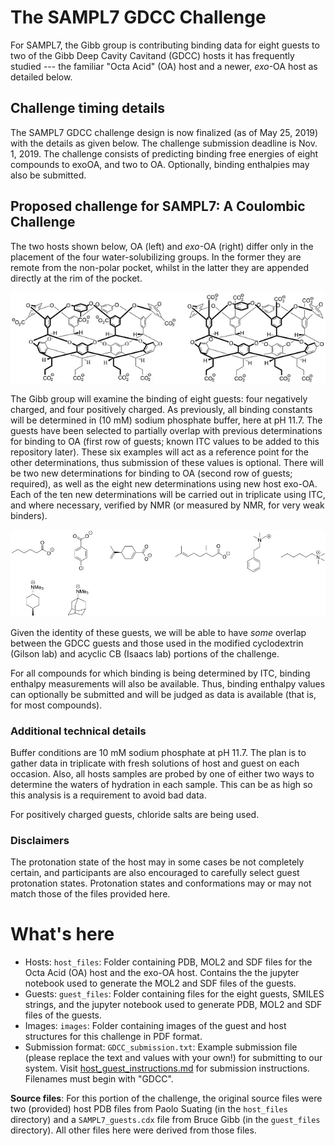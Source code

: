 # The SAMPL7 GDCC Challenge

For SAMPL7, the Gibb group is contributing binding data for eight
guests to two of the Gibb Deep Cavity Cavitand (GDCC) hosts it has frequently studied ---
the familiar "Octa Acid" (OA) host and a newer, *exo*-OA host as detailed below.

## Challenge timing details

The SAMPL7 GDCC challenge design is now finalized (as of May 25, 2019) with the details as given below.
The challenge submission deadline is Nov. 1, 2019.
The challenge consists of predicting binding free energies of eight compounds to exoOA, and two to OA. Optionally, binding enthalpies may also be submitted.

## Proposed challenge for SAMPL7: A Coulombic Challenge

The two hosts shown below, OA (left) and *exo*-OA (right) differ only in the placement of the four water-solubilizing groups.
In the former they are remote from the non-polar pocket, whilst in the latter they are appended directly at the rim of the pocket.

![](../../images/GDCCs.jpg)

The Gibb group will examine the binding of eight guests: four negatively charged, and four positively charged.
As previously, all binding constants will be determined in (10 mM) sodium phosphate buffer, here at pH 11.7.
The guests have been selected to partially overlap with previous determinations for binding to OA (first row of guests; known ITC values to be added to this repository later).
These six examples will act as a reference point for the other determinations, thus submission of these values is optional.
There will be two new determinations for binding to OA (second row of guests; required), as well as the eight new determinations using new host exo-OA.
Each of the ten new determinations will be carried out in triplicate using ITC, and where necessary, verified by NMR (or measured by NMR, for very weak binders).

![](../../images/GDCC_guests.jpg)

Given the identity of these guests, we will be able to have *some* overlap between the GDCC guests and those used in the modified cyclodextrin (Gilson lab) and acyclic CB (Isaacs lab) portions of the challenge.

For all compounds for which binding is being determined by ITC, binding enthalpy measurements will also be available. Thus, binding enthalpy values can optionally be submitted and will be judged as data is available (that is, for most compounds).

### Additional technical details

Buffer conditions are 10 mM sodium phosphate at pH 11.7. The plan is to gather data in triplicate with fresh solutions of host and guest on each occasion.  Also, all hosts samples are probed by one of either two ways to determine the waters of hydration in each sample.  This can be as high so this analysis is a requirement to avoid bad data.

For positively charged guests, chloride salts are being used.

### Disclaimers

The protonation state of the host may in some cases be not completely certain, and participants are also encouraged to carefully select guest protonation states. Protonation states and conformations may or may not match those of the files provided here.

# What's here

- Hosts: `host_files`: Folder containing PDB, MOL2 and SDF files for the Octa Acid (OA) host and the exo-OA host. Contains the the jupyter notebook used to generate the MOL2 and SDF files of the guests.
- Guests: `guest_files`: Folder containing files for the eight guests, SMILES strings, and the jupyter notebook used to generate PDB, MOL2 and SDF files of the guests.
- Images: `images`: Folder containing images of the guest and host structures for this challenge in PDF format.
- Submission format: `GDCC_submission.txt`: Example submission file (please replace the text and values with your own!) for submitting to our system. Visit [host_guest_instructions.md](../host_guest_instructions.md) for submission instructions. Filenames must begin with "GDCC".

**Source files**:
For this portion of the challenge, the original source files were two (provided) host PDB files from Paolo Suating (in the `host_files` directory) and a `SAMPL7_guests.cdx` file from Bruce Gibb (in the `guest_files` directory). All other files here were derived from those files.
